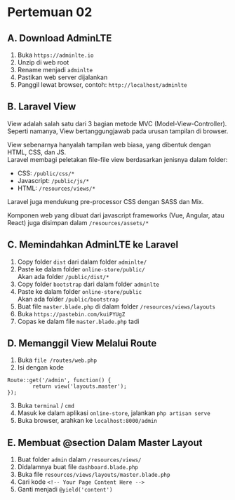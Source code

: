 # Pertemuan 02

## A. Download AdminLTE
1. Buka `https://adminlte.io`
2. Unzip di web root
3. Rename menjadi `adminlte`
4. Pastikan web server dijalankan
5. Panggil lewat browser, contoh: `http://localhost/adminlte`

## B. Laravel View

View adalah salah satu dari 3 bagian metode MVC (Model-View-Controller).  
Seperti namanya, View bertanggungjawab pada urusan tampilan di browser.

View sebenarnya hanyalah tampilan web biasa, yang dibentuk dengan HTML, CSS, dan JS.  
Laravel membagi peletakan file-file view berdasarkan jenisnya dalam folder:

- CSS: `/public/css/*`
- Javascript: `/public/js/*`
- HTML: `/resources/views/*`

Laravel juga mendukung pre-processor CSS dengan SASS dan Mix.  

Komponen web yang dibuat dari javascript frameworks (Vue, Angular, atau React) juga disimpan dalam `/resources/assets/*`

## C. Memindahkan AdminLTE ke Laravel

1. Copy folder `dist` dari dalam folder `adminlte/`
2. Paste ke dalam folder `online-store/public/`  
    Akan ada folder `/public/dist/*`
3. Copy folder `bootstrap` dari dalam folder `adminlte`
4. Paste ke dalam folder `online-store/public`  
    Akan ada folder `/public/bootstrap`
5. Buat file `master.blade.php` di dalam folder `/resources/views/layouts`
6. Buka `https://pastebin.com/kuiPYUgZ`
7. Copas ke dalam file `master.blade.php` tadi

## D. Memanggil View Melalui Route

1. Buka `file /routes/web.php`
2. Isi dengan kode
```
Route::get('/admin', function() {
		return view('layouts.master');
});
```
3. Buka `terminal` / `cmd`
4. Masuk ke dalam aplikasi `online-store`, jalankan `php artisan serve`
5. Buka browser, arahkan ke `localhost:8000/admin`  


## E. Membuat @section Dalam Master Layout

1. Buat folder `admin` dalam `/resources/views/`
2. Didalamnya buat file `dashboard.blade.php`
3. Buka file `resources/views/layouts/master.blade.php`
4. Cari kode `<!-- Your Page Content Here -->`
5. Ganti menjadi `@yield('content')`

